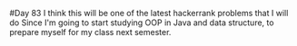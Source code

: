 #Day 83
I think this will be one of the latest hackerrank problems that I will do
Since I'm going to start studying OOP in Java and data structure, to prepare myself for my class next semester.